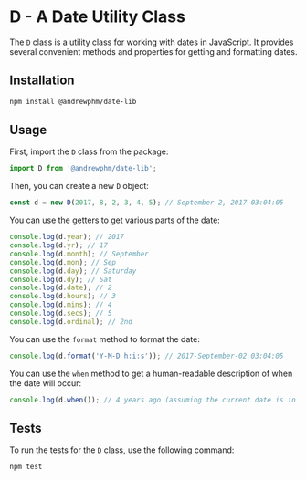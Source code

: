 
# D - A Date Utility Class

The `D` class is a utility class for working with dates in JavaScript. It provides several convenient methods and properties for getting and formatting dates.

## Installation

```bash
npm install @andrewphm/date-lib
```

## Usage

First, import the `D` class from the package:

```javascript
import D from '@andrewphm/date-lib';

```

Then, you can create a new `D` object:

```javascript
const d = new D(2017, 8, 2, 3, 4, 5); // September 2, 2017 03:04:05
```

You can use the getters to get various parts of the date:

```javascript
console.log(d.year); // 2017
console.log(d.yr); // 17
console.log(d.month); // September
console.log(d.mon); // Sep
console.log(d.day); // Saturday
console.log(d.dy); // Sat
console.log(d.date); // 2
console.log(d.hours); // 3
console.log(d.mins); // 4
console.log(d.secs); // 5
console.log(d.ordinal); // 2nd
```

You can use the `format` method to format the date:

```javascript
console.log(d.format('Y-M-D h:i:s')); // 2017-September-02 03:04:05
```

You can use the `when` method to get a human-readable description of when the date will occur:

```javascript
console.log(d.when()); // 4 years ago (assuming the current date is in 2021)
```

## Tests

To run the tests for the `D` class, use the following command:

```bash
npm test
```

